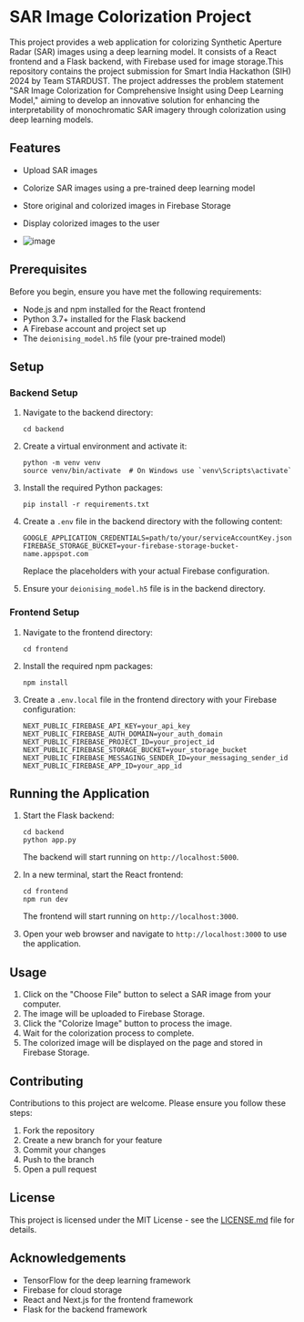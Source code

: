 # SAR Image Colorization Project

This project provides a web application for colorizing Synthetic Aperture Radar (SAR) images using a deep learning model. It consists of a React frontend and a Flask backend, with Firebase used for image storage.This repository contains the project submission for Smart India Hackathon (SIH) 2024 by Team STARDUST. The project addresses the problem statement "SAR Image Colorization for Comprehensive Insight using Deep Learning Model," aiming to develop an innovative solution for enhancing the interpretability of monochromatic SAR imagery through colorization using deep learning models.

## Features

- Upload SAR images
- Colorize SAR images using a pre-trained deep learning model
- Store original and colorized images in Firebase Storage
- Display colorized images to the user

- ![image](https://github.com/user-attachments/assets/a697f190-e2fa-4683-ace9-31485c72c07e)


## Prerequisites

Before you begin, ensure you have met the following requirements:

- Node.js and npm installed for the React frontend
- Python 3.7+ installed for the Flask backend
- A Firebase account and project set up
- The `deionising_model.h5` file (your pre-trained model)

## Setup

### Backend Setup

1. Navigate to the backend directory:
   ```
   cd backend
   ```

2. Create a virtual environment and activate it:
   ```
   python -m venv venv
   source venv/bin/activate  # On Windows use `venv\Scripts\activate`
   ```

3. Install the required Python packages:
   ```
   pip install -r requirements.txt
   ```

4. Create a `.env` file in the backend directory with the following content:
   ```
   GOOGLE_APPLICATION_CREDENTIALS=path/to/your/serviceAccountKey.json
   FIREBASE_STORAGE_BUCKET=your-firebase-storage-bucket-name.appspot.com
   ```
   Replace the placeholders with your actual Firebase configuration.

5. Ensure your `deionising_model.h5` file is in the backend directory.

### Frontend Setup

1. Navigate to the frontend directory:
   ```
   cd frontend
   ```

2. Install the required npm packages:
   ```
   npm install
   ```

3. Create a `.env.local` file in the frontend directory with your Firebase configuration:
   ```
   NEXT_PUBLIC_FIREBASE_API_KEY=your_api_key
   NEXT_PUBLIC_FIREBASE_AUTH_DOMAIN=your_auth_domain
   NEXT_PUBLIC_FIREBASE_PROJECT_ID=your_project_id
   NEXT_PUBLIC_FIREBASE_STORAGE_BUCKET=your_storage_bucket
   NEXT_PUBLIC_FIREBASE_MESSAGING_SENDER_ID=your_messaging_sender_id
   NEXT_PUBLIC_FIREBASE_APP_ID=your_app_id
   ```

## Running the Application

1. Start the Flask backend:
   ```
   cd backend
   python app.py
   ```
   The backend will start running on `http://localhost:5000`.

2. In a new terminal, start the React frontend:
   ```
   cd frontend
   npm run dev
   ```
   The frontend will start running on `http://localhost:3000`.

3. Open your web browser and navigate to `http://localhost:3000` to use the application.

## Usage

1. Click on the "Choose File" button to select a SAR image from your computer.
2. The image will be uploaded to Firebase Storage.
3. Click the "Colorize Image" button to process the image.
4. Wait for the colorization process to complete.
5. The colorized image will be displayed on the page and stored in Firebase Storage.

## Contributing

Contributions to this project are welcome. Please ensure you follow these steps:

1. Fork the repository
2. Create a new branch for your feature
3. Commit your changes
4. Push to the branch
5. Open a pull request

## License

This project is licensed under the MIT License - see the [LICENSE.md](LICENSE.md) file for details.

## Acknowledgements

- TensorFlow for the deep learning framework
- Firebase for cloud storage
- React and Next.js for the frontend framework
- Flask for the backend framework
